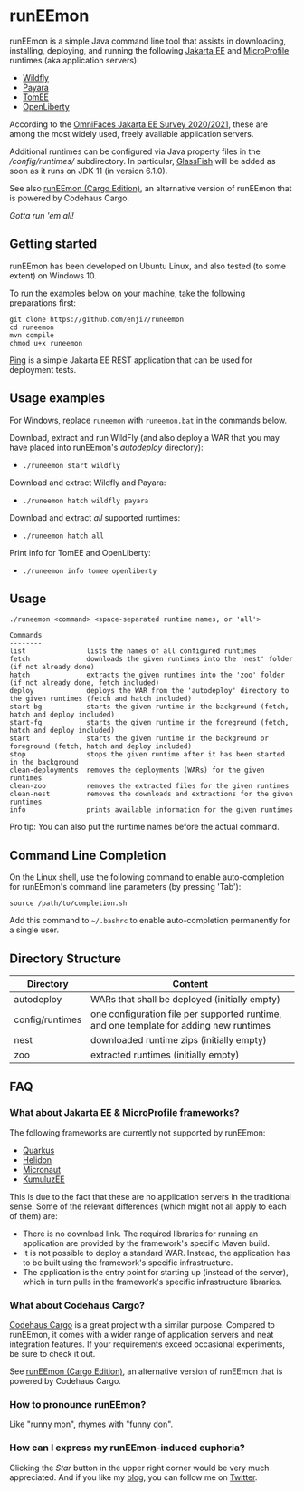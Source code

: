 # runEEmon

runEEmon is a simple Java command line tool that assists in downloading, installing, deploying, and running the following [Jakarta EE](https://jakarta.ee) and [MicroProfile](https://microprofile.io) runtimes (aka application servers):

 * [Wildfly](https://www.wildfly.org/)
 * [Payara](https://www.payara.fish/)
 * [TomEE](https://tomee.apache.org/)
 * [OpenLiberty](https://openliberty.io/)
 
According to the [OmniFaces Jakarta EE Survey 2020/2021](https://arjan-tijms.omnifaces.org/2021/02/jakarta-ee-survey-20202021-results.html), these are among the most widely used, freely available application servers.

Additional runtimes can be configured via Java property files in the */config/runtimes/* subdirectory. In particular, [GlassFish](https://glassfish.org/) will be added as soon as it runs on JDK 11 (in version 6.1.0).

See also [runEEmon (Cargo Edition)](https://github.com/enji7/runeemon-cargo), an alternative version of runEEmon that is powered by Codehaus Cargo.

*Gotta run 'em all!*

## Getting started

runEEmon has been developed on Ubuntu Linux, and also tested (to some extent) on Windows 10.

To run the examples below on your machine, take the following preparations first:

```
git clone https://github.com/enji7/runeemon
cd runeemon
mvn compile
chmod u+x runeemon
```

[Ping](https://github.com/enji7/ping) is a simple Jakarta EE REST application that can be used for deployment tests.

## Usage examples

For Windows, replace `runeemon` with `runeemon.bat` in the commands below.

Download, extract and run WildFly (and also deploy a WAR that you may have placed into runEEmon's *autodeploy* directory):

 * `./runeemon start wildfly`

Download and extract Wildfly and Payara:

 * `./runeemon hatch wildfly payara`

Download and extract *all* supported runtimes:

 * `./runeemon hatch all`

Print info for TomEE and OpenLiberty:

 * `./runeemon info tomee openliberty`

## Usage

```
./runeemon <command> <space-separated runtime names, or 'all'>

Commands
--------
list               lists the names of all configured runtimes
fetch              downloads the given runtimes into the 'nest' folder (if not already done)
hatch              extracts the given runtimes into the 'zoo' folder (if not already done, fetch included)
deploy             deploys the WAR from the 'autodeploy' directory to the given runtimes (fetch and hatch included)
start-bg           starts the given runtime in the background (fetch, hatch and deploy included)
start-fg           starts the given runtime in the foreground (fetch, hatch and deploy included)
start              starts the given runtime in the background or foreground (fetch, hatch and deploy included)
stop               stops the given runtime after it has been started in the background
clean-deployments  removes the deployments (WARs) for the given runtimes
clean-zoo          removes the extracted files for the given runtimes
clean-nest         removes the downloads and extractions for the given runtimes
info               prints available information for the given runtimes
```

Pro tip: You can also put the runtime names before the actual command.

## Command Line Completion

On the Linux shell, use the following command to enable auto-completion for runEEmon's command line parameters (by pressing 'Tab'):

`source /path/to/completion.sh`

Add this command to `~/.bashrc` to enable auto-completion permanently for a single user.

## Directory Structure

| Directory | Content |
| --- | --- |
| autodeploy | WARs that shall be deployed (initially empty) |
| config/runtimes | one configuration file per supported runtime, and one template for adding new runtimes |
| nest | downloaded runtime zips (initially empty) |
| zoo | extracted runtimes (initially empty) |

## FAQ

### What about Jakarta EE & MicroProfile frameworks?

The following frameworks are currently not supported by runEEmon:

 * [Quarkus](https://quarkus.io/)
 * [Helidon](https://helidon.io/)
 * [Micronaut](https://micronaut.io)
 * [KumuluzEE](https://ee.kumuluz.com/)

This is due to the fact that these are no application servers in the traditional sense.
Some of the relevant differences (which might not all apply to each of them) are:

 * There is no download link. The required libraries for running an application are provided by the framework's specific Maven build.
 * It is not possible to deploy a standard WAR. Instead, the application has to be built using the framework's specific infrastructure.
 * The application is the entry point for starting up (instead of the server), which in turn pulls in the framework's specific infrastructure libraries.

### What about Codehaus Cargo?

[Codehaus Cargo](https://codehaus-cargo.github.io/cargo/Home.html) is a great project with a similar purpose. Compared to runEEmon, it comes with a wider range of application servers and neat integration features. If your requirements exceed occasional experiments, be sure to check it out.

See [runEEmon (Cargo Edition)](https://github.com/enji7/runeemon-cargo), an alternative version of runEEmon that is powered by Codehaus Cargo.

### How to pronounce runEEmon?

Like "runny mon", rhymes with "funny don".

### How can I express my runEEmon-induced euphoria?

Clicking the *Star* button in the upper right corner would be very much appreciated. And if you like my [blog](https://enji.systems), you can follow me on [Twitter](https://twitter.com/EnjiSystems).

